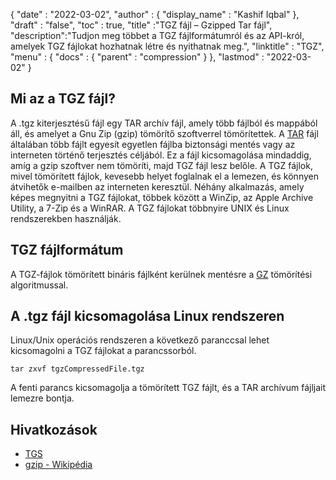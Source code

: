 {
  "date" : "2022-03-02",
  "author" : {
    "display_name" : "Kashif Iqbal"
},
  "draft" : "false",
  "toc" : true,
  "title" :"TGZ fájl – Gzipped Tar fájl",
  "description":"Tudjon meg többet a TGZ fájlformátumról és az API-król, amelyek TGZ fájlokat hozhatnak létre és nyithatnak meg.",
  "linktitle" : "TGZ",
  "menu" : {
    "docs" : {
      "parent" : "compression"
}
},
  "lastmod" : "2022-03-02"
}

## Mi az a TGZ fájl?

A .tgz kiterjesztésű fájl egy TAR archív fájl, amely több fájlból és mappából áll, és amelyet a Gnu Zip (gzip) tömörítő szoftverrel tömörítettek. A [TAR](/hu/compression/tar/) fájl általában több fájlt egyesít egyetlen fájlba biztonsági mentés vagy az interneten történő terjesztés céljából. Ez a fájl kicsomagolása mindaddig, amíg a gzip szoftver nem tömöríti, majd TGZ fájl lesz belőle. A TGZ fájlok, mivel tömörített fájlok, kevesebb helyet foglalnak el a lemezen, és könnyen átvihetők e-mailben az interneten keresztül. Néhány alkalmazás, amely képes megnyitni a TGZ fájlokat, többek között a WinZip, az Apple Archive Utility, a 7-Zip és a WinRAR. A TGZ fájlokat többnyire UNIX és Linux rendszerekben használják.

## TGZ fájlformátum

A TGZ-fájlok tömörített bináris fájlként kerülnek mentésre a [GZ](/hu/compression/gz/) tömörítési algoritmussal.

## A .tgz fájl kicsomagolása Linux rendszeren

Linux/Unix operációs rendszeren a következő paranccsal lehet kicsomagolni a TGZ fájlokat a parancssorból.

```
tar zxvf tgzCompressedFile.tgz
```

A fenti parancs kicsomagolja a tömörített TGZ fájlt, és a TAR archívum fájljait lemezre bontja.
## Hivatkozások ##

* [TGS](https://core.telegram.org/stickers#animated-stickers)
* [gzip - Wikipédia](https://en.wikipedia.org/wiki/Gzip)

